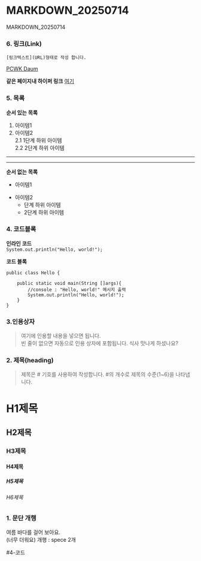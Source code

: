 # MARKDOWN_20250714
MARKDOWN_20250714
### 6. 링크(Link)
`[링크텍스트](URL)형태로 작성 합니다.`  

[PCWK Daum](https://cafe.daum.net/pcwk)

**같은 페이지내 하이퍼 링크**
[여기](#4-코드)

### 5. 목록
**순서 있는 목록**
1. 아이템1
2. 아이템2  
   2.1 1단계 하위 아이템  
   2.2 2단계 하위 아이템  
---
***
**순서 없는 목록**
- 아이템1
+ 아이템2
  - 단계 하위 아이템
  - 2단계 하위 아이템
    
### 4. 코드블록
**인라인 코드**  
`System.out.println("Hello, world!");`

**코드 블록**
```
public class Hello {

	public static void main(String []args){
		//console : "Hello, world!" 메시지 출력
		System.out.println("Hello, world!");
	}
}
```


### 3.인용상자
>여기에 인용할 내용을 넣으면 됩니다.  
>빈 줄이 없으면 자동으로 인용 상자에 포함됩니다.
식사 맛나게 하셨나요?

### 2. 제목(heading)
>제목은 # 기호를 사용하여 작성합니다. #의 개수로 제목의 수준(1~6)을 나타냅니다.
# H1제목
## H2제목
### H3제목
#### H4제목
##### H5제목
###### H6제목

### 1. 문단 개행
여름 바다를 걸어 보아요.  
(너무 더워요)
개행 : spece 2개

#4-코드
